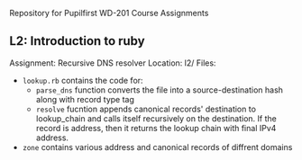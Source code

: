 Repository for Pupilfirst WD-201 Course Assignments

## L2: Introduction to ruby

Assignment: Recursive DNS resolver
Location: l2/
Files:

- <code>lookup.rb</code> contains the code for:
  - <code>parse_dns</code> function converts the file into a source-destination hash along with record type tag
  - <code>resolve</code> fucntion appends canonical records' destination to lookup_chain and calls itself recursively on the destination. If the record is address, then it returns the lookup chain with final IPv4 address.
- <code>zone</code> contains various address and canonical records of diffrent domains
